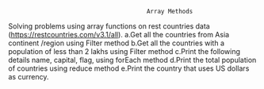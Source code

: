                                            Array Methods
Solving problems using array functions on rest countries data (https://restcountries.com/v3.1/all).
a.Get all the countries from Asia continent /region using Filter method
b.Get all the countries with a population of less than 2 lakhs using Filter method
c.Print the following details name, capital, flag, using forEach method
d.Print the total population of countries using reduce method
e.Print the country that uses US dollars as currency.
